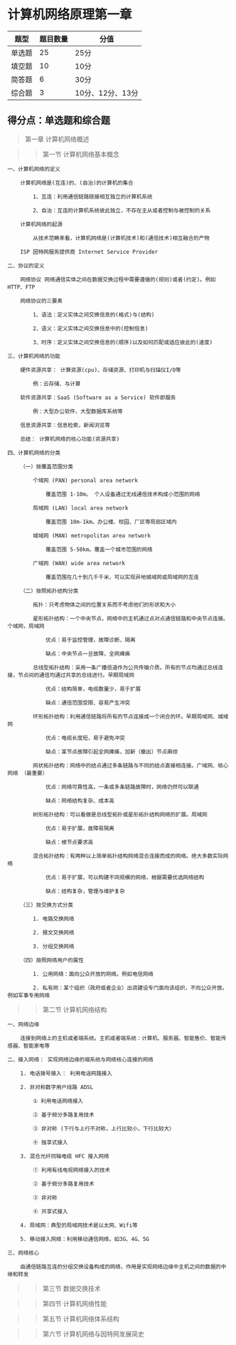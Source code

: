 # 计算机网络原理第一章
| 题型 | 题目数量 | 分值
| ---- | ---- | ----
| 单选题 | 25 | 25分|
| 填空题 | 10 | 10分|
| 简答题 | 6 | 30分|
| 综合题 | 3 | 10分、12分、13分 |

## 得分点：单选题和综合题

> 第一章 计算机网络概述

>> 第一节 计算机网络基本概念

    一、计算机网络的定义
    
        计算机网络是(互连)的、(自治)的计算机的集合
        
            1、互连：利用通信链路链接相互独立的计算机系统
            
            2、自治：互连的计算机系统彼此独立，不存在主从或者控制与被控制的关系
        
        计算机网络的起源

            从技术范畴来看，计算机网络是(计算机技术)和(通信技术)相互融合的产物

        ISP 因特网服务提供商 Internet Service Provider

    二、协议的定义

        网络协议 网络通信实体之间在数据交换过程中需要遵循的(规则)或者(约定)。例如 HTTP、FTP

        网络协议的三要素

            1、语法：定义实体之间交换信息的(格式)与(结构)

            2、语义：定义实体之间交换信息中的(控制信息)
            
            3、时序：定义实体之间交换信息的(顺序)以及如何匹配或适应彼此的(速度)

    三、计算机网络的功能

        硬件资源共享： 计算资源(cpu)、存储资源、打印机与扫描仪I/O等
            
            例：云存储、与计算

        软件资源共享：SaaS (Software as a Service) 软件即服务

            例：大型办公软件、大型数据库系统等

        信息资源共享：信息检索，新闻浏览等

        总结： 计算机网络的核心功能(资源共享)

    四、计算机网络的分类

        （一）按覆盖范围分类

            个域网 (PAN) personal area network

                覆盖范围 1-10m。 个人设备通过无线通信技术构成小范围的网络

            局域网 (LAN) local area network

                覆盖范围 10m-1km。办公楼、校园、厂区等局部区域内

            城域网 (MAN) metropolitan area network

                覆盖范围 5-50km。覆盖一个城市范围的网络

            广域网 (WAN) wide area network

                覆盖范围在几十到几千千米，可以实现异地城域网或局域网的互连

        （二）按照拓扑结构分类

            拓扑：只考虑物体之间的位置关系而不考虑他们的形状和大小

            星形拓扑结构：一个中央节点，网络中的主机通过点对点通信链路和中央节点连接。个域网，局域网

                优点：易于监控管理，故障诊断、隔离

                缺点：中央节点一旦故障，全网瘫痪

            总线型拓扑结构：采用一条广播信道作为公共传输介质。所有的节点均通过总线连接，节点间的通信均通过共享的总线进行。早期局域网

                优点：结构简单，电缆数量少，易于扩展

                缺点：通信范围受限、容易产生冲突

            环形拓扑结构：利用通信链路将所有的节点连接成一个闭合的环。早期局域网、城域网

                优点：电缆长度短，易于避免冲突

                缺点：某节点故障引起全网瘫痪，加新（撤出）节点麻烦

            网状拓扑结构：网络中的结点通过多条链路与不同的结点直接相连接。广域网、核心网络 （最重要）

                优点：网络可靠性高，一条或多条链路故障时，网络仍然可以联通

                缺点：网络结构复杂、成本高

            树形拓扑结构：可以看做是总线型拓扑或星形拓扑结构网络的扩展。局域网

                优点：易于扩展，故障易隔离

                缺点：根节点要求高

            混合拓扑结构：有两种以上简单拓扑结构网络混合连接而成的网络。绝大多数实际网络

                优点：易于扩展，可以构建不同规模的网络，根据需要优选网络结构

                缺点：结构复杂，管理与维护复杂
        
        （三）按交换方式分类

            1. 电路交换网络

            2. 报文交换网络

            3. 分组交换网络
        
        （四）按照网络用户的属性

            1. 公用网络：面向公众开放的网络。例如电信网络

            2. 私有网：某个组织（政府或者企业）出资建设专门面向该组织，不向公众开放。例如军事专用网络

>> 第二节 计算机网络结构

    一、网络边缘

        连接到网络上的主机或者端系统。主机或者端系统：计算机、服务器、智能售价、智能传感器、智能家电等

    二、接入网络： 实现网络边缘的端系统与网络核心连接的网络

        1. 电话拨号接入： 利用电话网路接入

        2. 非对称数字用户线路 ADSL

            ① 利用电话网络接入

            ② 基于频分多路复用技术

            ③ 非对称 (下行与上行不对称，上行比较小，下行比较大）

            ④ 独享式接入

        3. 混合光纤同轴电缆 HFC 接入网络

            ① 利用有线电视网络接入的技术

            ② 基于频分多路复用技术

            ③ 非对称

            ④ 共享式接入

        4. 局域网：典型的局域网技术是以太网、Wifi等

        5. 移动接入网络：利用移动通信网络，如3G、4G、5G

    三、网络核心

        由通信链路互连的分组交换设备构成的网络，作用是实现网络边缘中主机之间的数据的中继和转发

>> 第三节 数据交换技术

>> 第四节 计算机网络性能

>> 第五节 计算机网络体系结构

>> 第六节 计算机网络与因特网发展简史